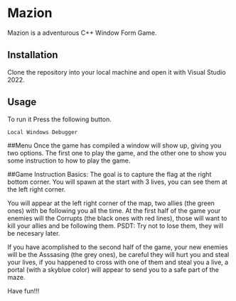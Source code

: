 # Mazion

Mazion is a adventurous C++ Window Form Game.

## Installation

Clone the repository into your local machine and open it with Visual Studio 2022.

## Usage

To run it Press the following button.

```bash
Local Windows Debugger
```

##Menu
Once the game has compiled a window will show up, giving you two options. The first one to play the game, and the other one to show you some instruction to how to play the game.

##Game Instruction
Basics: The goal is to capture the flag at the right bottom corner. You will spawn at the start with 3 lives, you can see them at the left right corner.

You will appear at the left right corner of the map, two allies (the green ones) with be following you all the time.
At the first half of the game your enemies will the Corrupts (the black ones with red lines), those will want to kill your allies and be following them.
PSDT: Try not to lose them, they will be necesary later.

If you have acomplished to the second half of the game, your new enemies will be the Asssasing (the grey ones), be careful they will hurt you and steal your lives, if you happened to cross with one of them and steal you a live, a portal (with a skyblue color) will appear to send you to a safe part of the maze. 

Have fun!!!
